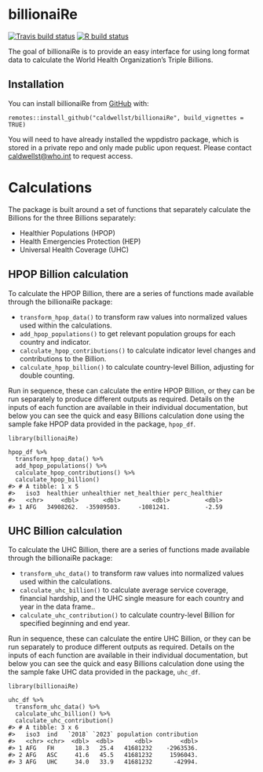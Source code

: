 
<!-- README.md is generated from README.Rmd. Please edit that file -->

billionaiRe
===========

<!-- badges: start -->

[![Travis build
status](https://travis-ci.com/caldwellst/whoville.svg?branch=master)](https://travis-ci.com/caldwellst/billionaiRe)
[![R build
status](https://github.com/caldwellst/whoville/workflows/R-CMD-check/badge.svg)](https://github.com/caldwellst/billionaiRe/actions)
<!-- badges: end -->

The goal of billionaiRe is to provide an easy interface for using long
format data to calculate the World Health Organization’s Triple
Billions.

Installation
------------

You can install billionaiRe from [GitHub](https://github.com/) with:

    remotes::install_github("caldwellst/billionaiRe", build_vignettes = TRUE)

You will need to have already installed the wppdistro package, which is
stored in a private repo and only made public upon request. Please
contact
<a href="mailto:caldwellst@who.int" class="email">caldwellst@who.int</a>
to request access.

Calculations
============

The package is built around a set of functions that separately calculate
the Billions for the three Billions separately:

-   Healthier Populations (HPOP)
-   Health Emergencies Protection (HEP)
-   Universal Health Coverage (UHC)

HPOP Billion calculation
------------------------

To calculate the HPOP Billion, there are a series of functions made
available through the billionaiRe package:

-   `transform_hpop_data()` to transform raw values into normalized
    values used within the calculations.
-   `add_hpop_populations()` to get relevant population groups for each
    country and indicator.
-   `calculate_hpop_contributions()` to calculate indicator level
    changes and contributions to the Billion.
-   `calculate_hpop_billion()` to calculate country-level Billion,
    adjusting for double counting.

Run in sequence, these can calculate the entire HPOP Billion, or they
can be run separately to produce different outputs as required. Details
on the inputs of each function are available in their individual
documentation, but below you can see the quick and easy Billions
calculation done using the sample fake HPOP data provided in the
package, `hpop_df`.

    library(billionaiRe)

    hpop_df %>%
      transform_hpop_data() %>%
      add_hpop_populations() %>%
      calculate_hpop_contributions() %>%
      calculate_hpop_billion()
    #> # A tibble: 1 x 5
    #>   iso3  healthier unhealthier net_healthier perc_healthier
    #>   <chr>     <dbl>       <dbl>         <dbl>          <dbl>
    #> 1 AFG   34908262.  -35989503.     -1081241.          -2.59

UHC Billion calculation
-----------------------

To calculate the UHC Billion, there are a series of functions made
available through the billionaiRe package:

-   `transform_uhc_data()` to transform raw values into normalized
    values used within the calculations.
-   `calculate_uhc_billion()` to calculate average service coverage,
    financial hardship, and the UHC single measure for each country and
    year in the data frame..
-   `calculate_uhc_contribution()` to calculate country-level Billion
    for specified beginning and end year.

Run in sequence, these can calculate the entire UHC Billion, or they can
be run separately to produce different outputs as required. Details on
the inputs of each function are available in their individual
documentation, but below you can see the quick and easy Billions
calculation done using the the sample fake UHC data provided in the
package, `uhc_df`.

    library(billionaiRe)

    uhc_df %>%
      transform_uhc_data() %>%
      calculate_uhc_billion() %>%
      calculate_uhc_contribution()
    #> # A tibble: 3 x 6
    #>   iso3  ind   `2018` `2023` population contribution
    #>   <chr> <chr>  <dbl>  <dbl>      <dbl>        <dbl>
    #> 1 AFG   FH      18.3   25.4   41681232    -2963536.
    #> 2 AFG   ASC     41.6   45.5   41681232     1596043.
    #> 3 AFG   UHC     34.0   33.9   41681232      -42994.
